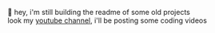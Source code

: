 👋 hey, i'm still building the readme of some old projects </br>
look my <a href="https://www.youtube.com/channel/UC8siIEBtsxkBVLmbDyfXeew">youtube channel</a>, i'll be posting some coding videos

